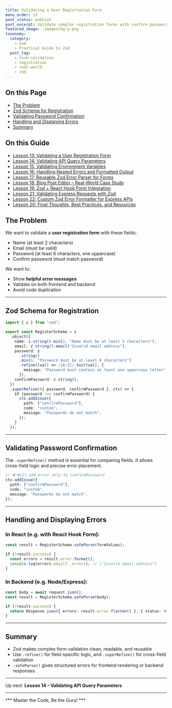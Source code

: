 ```yaml
---
title: Validating a User Registration Form
menu_order: 13
post_status: publish
post_excerpt: Validate complex registration forms with confirm password and business rules.
featured_image: _images/bg-p.png
taxonomy:
  category:
    - zod
    - Practical Guide to Zod
  post_tag:
    - form validation
    - registration
    - real-world
    - zod
---
```


<div class="toc" markdown="1">

<div class="otp" markdown="1">

## On this Page

- [The Problem](#the-problem)
- [Zod Schema for Registration](#zod-schema-for-registration)
- [Validating Password Confirmation](#validating-password-confirmation)
- [Handling and Displaying Errors](#handling-and-displaying-errors)
- [Summary](#summary)

</div>

</div>

<div class="otg" markdown="1">

## On this Guide
- [Lesson 13: Validating a User Registration Form](./lesson-13-validating-a-user-registration-form)
- [Lesson 14: Validating API Query Parameters](./lesson14-validating-api-query-parameters)
- [Lesson 15: Validating Environment Variables](./lesson-15-validating-environment-variables)
- [Lesson 16: Handling Nested Errors and Formatted Output](./lesson-16-handling-nested-errors-and-formatted-output)
- [Lesson 17: Reusable Zod Error Parser for Forms](./lesson-17-reusable-zod-error-parser-for-forms)
- [Lesson 18: Blog Post Editor – Real-World Case Study](./lesson-18-blog-post-editor-real-world-case)
- [Lesson 19: Zod + React Hook Form Integration](./lesson-19-zod-react-hook-form-integration)
- [Lesson 21: Validating Express Requests with Zod](./lesson20-validating-express-requests-with-zod)
- [Lesson 22: Custom Zod Error Formatter for Express APIs](./lesson-21-custom-zod-error-formatter-for-express)
- [Lesson 20: Final Thoughts, Best Practices, and Resources](./lesson-22-final-thoughts-best-practices-and-resources)

</div>

<div class="guru-main" markdown="1">

## The Problem

We want to validate a **user registration form** with these fields:

- Name (at least 2 characters)
- Email (must be valid)
- Password (at least 6 characters, one uppercase)
- Confirm password (must match password)

We want to:
- Show **helpful error messages**
- Validate on both frontend and backend
- Avoid code duplication

---

## Zod Schema for Registration

```ts
import { z } from "zod";

export const RegisterSchema = z
  .object({
    name: z.string().min(2, "Name must be at least 2 characters"),
    email: z.string().email("Invalid email address"),
    password: z
      .string()
      .min(6, "Password must be at least 6 characters")
      .refine((val) => /[A-Z]/.test(val), {
        message: "Password must contain at least one uppercase letter",
      }),
    confirmPassword: z.string(),
  })
  .superRefine(({ password, confirmPassword }, ctx) => {
    if (password !== confirmPassword) {
      ctx.addIssue({
        path: ["confirmPassword"],
        code: "custom",
        message: "Passwords do not match",
      });
    }
  });
```

---

## Validating Password Confirmation

The `.superRefine()` method is essential for comparing fields. It allows cross-field logic and precise error placement.

```ts
// ❌ Will add error only to confirmPassword
ctx.addIssue({
  path: ["confirmPassword"],
  code: "custom",
  message: "Passwords do not match",
});
```

---

## Handling and Displaying Errors

### In React (e.g. with React Hook Form):

```ts
const result = RegisterSchema.safeParse(formValues);

if (!result.success) {
  const errors = result.error.format();
  console.log(errors.email?._errors); // ["Invalid email address"]
}
```

### In Backend (e.g. Node/Express):

```ts
const body = await request.json();
const result = RegisterSchema.safeParse(body);

if (!result.success) {
  return Response.json({ errors: result.error.flatten() }, { status: 400 });
}
```

---

## Summary

- Zod makes complex form validation clean, readable, and reusable
- Use `.refine()` for field-specific logic, and `.superRefine()` for cross-field validation
- `.safeParse()` gives structured errors for frontend rendering or backend responses

---

Up next: **Lesson 14 – Validating API Query Parameters**

---

*** Master the Code, Be the Guru! ***

</div>
